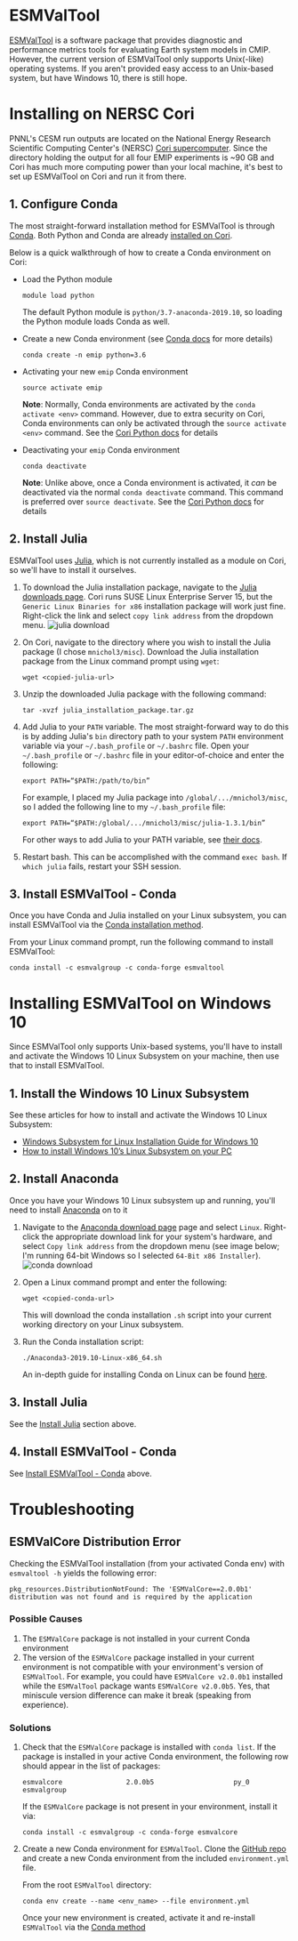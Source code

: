 # ESMValTool
[ESMValTool](https://github.com/ESMValGroup/ESMValTool) is a software package that provides diagnostic and performance metrics tools for evaluating Earth system models in CMIP. However, the current version of ESMValTool only supports Unix(-like) operating systems. If you aren't provided easy access to an Unix-based system, but have Windows 10, there is still hope. 

# Installing on NERSC Cori
PNNL's CESM run outputs are located on the National Energy Research Scientific Computing Center's (NERSC) [Cori supercomputer](https://www.nersc.gov/systems/cori/). Since the directory holding the output for all four EMIP experiments is ~90 GB and Cori has much more computing power than your local machine, it's best to set up ESMValTool on Cori and run it from there.

## 1. Configure Conda
The most straight-forward installation method for ESMValTool is through [Conda](https://esmvaltool.readthedocs.io/en/latest/getting_started/install.html#conda-installation). Both Python and Conda are already [installed on Cori](https://docs.nersc.gov/programming/high-level-environments/python/#anaconda-python).

Below is a quick walkthrough of how to create a Conda environment on Cori:

* Load the Python module
  ```
  module load python
  ```
  The default Python module is `python/3.7-anaconda-2019.10`, so loading the Python module loads Conda as well.
  
* Create a new Conda environment (see [Conda docs](https://docs.conda.io/projects/conda/en/latest/user-guide/tasks/manage-environments.html#creating-an-environment-with-commands) for more details)
  ```
  conda create -n emip python=3.6
  ```
  
* Activating your new `emip` Conda environment
  ```
  source activate emip
  ```
  
  **Note**: Normally, Conda environments are activated by the `conda activate <env>` command. However, due to extra security on Cori, Conda environments can only be activated through the `source activate <env>` command. See the [Cori Python docs](https://docs.nersc.gov/programming/high-level-environments/python/#conda-environments) for details
  
* Deactivating your `emip` Conda environment
  ```
  conda deactivate
  ```
  
  **Note**: Unlike above, once a Conda environment is activated, it *can* be deactivated via the normal `conda deactivate` command. This command is preferred over `source deactivate`. See the [Cori Python docs](https://docs.nersc.gov/programming/high-level-environments/python/#conda-environments) for details

## 2. Install Julia
ESMValTool uses [Julia](https://julialang.org), which is not currently installed as a module on Cori, so we'll have to install it ourselves.

1. To download the Julia installation package, navigate to the [Julia downloads page](https://julialang.org/downloads/). Cori runs SUSE Linux Enterprise Server 15, but the `Generic Linux Binaries for x86` installation package will work just fine. Right-click the link and select `copy link address` from the dropdown menu.
![julia download](imgs/julia-dl.png)

2. On Cori, navigate to the directory where you wish to install the Julia package (I chose `mnichol3/misc`). Download the Julia installation package from the Linux command prompt using `wget`:
   ```
   wget <copied-julia-url>
   ```
   
3. Unzip the downloaded Julia package with the following command:
   ```
   tar -xvzf julia_installation_package.tar.gz
   ```
   
4. Add Julia to your `PATH` variable. The most straight-forward way to do this is by adding Julia's `bin` directory path to your system `PATH` environment variable via your `~/.bash_profile` or `~/.bashrc` file. 
  Open your `~/.bash_profile` or `~/.bashrc` file in your editor-of-choice and enter the following:
    ```
    export PATH=“$PATH:/path/to/bin”
    ```
    For example, I placed my Julia package into `/global/.../mnichol3/misc`, so I added the following line to my `~/.bash_profile` file:
    ```
    export PATH=“$PATH:/global/.../mnichol3/misc/julia-1.3.1/bin”
    ```
    For other ways to add Julia to your PATH variable, see [their docs](https://julialang.org/downloads/platform/).
    
5. Restart bash. This can be accomplished with the command `exec bash`. If `which julia` fails, restart your SSH session.


## 3. Install ESMValTool - Conda
Once you have Conda and Julia installed on your Linux subsystem, you can install ESMValTool via the [Conda installation method](https://esmvaltool.readthedocs.io/en/latest/getting_started/install.html#conda-installation).

From your Linux command prompt, run the following command to install ESMValTool:
```
conda install -c esmvalgroup -c conda-forge esmvaltool
```



# Installing ESMValTool on Windows 10
Since ESMValTool only supports Unix-based systems, you'll have to install and activate the Windows 10 Linux Subsystem on your machine, then use that to install ESMValTool.

## 1. Install the Windows 10 Linux Subsystem
See these articles for how to install and activate the Windows 10 Linux Subsystem:
* [Windows Subsystem for Linux Installation Guide for Windows 10](https://docs.microsoft.com/en-us/windows/wsl/install-win10)
* [How to install Windows 10’s Linux Subsystem on your PC](https://www.onmsft.com/how-to/how-to-install-windows-10s-linux-subsystem-on-your-pc)

## 2. Install Anaconda 
Once you have your Windows 10 Linux subsystem up and running, you'll need to install [Anaconda](https://www.anaconda.com/distribution/) on to it

1. Navigate to the [Anaconda download page](https://www.anaconda.com/distribution/) page and select `Linux`. Right-click the appropriate download link for your system's hardware, and select `Copy link address` from the dropdown menu (see image below; I'm running 64-bit Windows so I selected `64-Bit x86 Installer`).
![conda download](imgs/cond-dl.png)

2. Open a Linux command prompt and enter the following:
   ```
   wget <copied-conda-url>
   ```

   This will download the conda installation `.sh` script into your current working directory on your Linux subsystem. 

3. Run the Conda installation script:
   ```
   ./Anaconda3-2019.10-Linux-x86_64.sh
   ```
   An in-depth guide for installing Conda on Linux can be found [here](https://www.digitalocean.com/community/tutorials/how-to-install-anaconda-on-ubuntu-18-04-quickstart).
   
## 3. Install Julia
See the [Install Julia](#install-julia) section above.


## 4. Install ESMValTool - Conda
See [Install ESMValTool - Conda](#3-install-esmvaltool---conda) above.



# Troubleshooting

## ESMValCore Distribution Error
Checking the ESMValTool installation (from your activated Conda env) with `esmvaltool -h` yields the following error:
```
pkg_resources.DistributionNotFound: The 'ESMValCore==2.0.0b1' distribution was not found and is required by the application
```

### Possible Causes
1. The `ESMValCore` package is not installed in your current Conda environment
2. The version of the `ESMValCore` package installed in your current environment is not compatible with your environment's version of `ESMValTool`. For example, you could have `ESMValCore v2.0.0b1` installed while the `ESMValTool` package wants `ESMValCore v2.0.0b5`. Yes, that miniscule version difference can make it break (speaking from experience).

### Solutions
1. Check that the `ESMValCore` package is installed with `conda list`. If the package is installed in your active Conda environment, the following row should appear in the list of packages:
    ```
    esmvalcore                2.0.0b5                    py_0    esmvalgroup
    ```
    If the `ESMValCore` package is not present in your environment, install it via:
    ```
    conda install -c esmvalgroup -c conda-forge esmvalcore
    ```
 2. Create a new Conda environment for `ESMValTool`. Clone the [GitHub repo](https://github.com/ESMValGroup/ESMValTool) and create a new Conda environment from the included `environment.yml` file. 
     
     From the root `ESMValTool` directory:
     ```
     conda env create --name <env_name> --file environment.yml
     ```
     Once your new environment is created, activate it and re-install `ESMValTool` via the [Conda method](#3-install-esmvaltool---conda)
